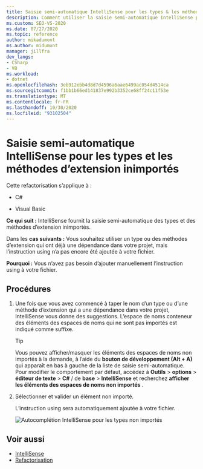 ```yaml
---
title: Saisie semi-automatique IntelliSense pour les types & les méthodes d’extension
description: Comment utiliser la saisie semi-automatique IntelliSense pour les types et les méthodes d’extension que vous n’avez pas encore importés avec une `using` directive.
ms.custom: SEO-VS-2020
ms.date: 07/27/2020
ms.topic: reference
author: mikadumont
ms.author: midumont
manager: jillfra
dev_langs:
- CSharp
- VB
ms.workload:
- dotnet
ms.openlocfilehash: 3eb912ebb4d8d7d4596a6aae6499ac054d4514ca
ms.sourcegitcommit: f1bb1b66ed141837e992b3352ce68ff24c11f53e
ms.translationtype: MT
ms.contentlocale: fr-FR
ms.lasthandoff: 10/30/2020
ms.locfileid: "93102504"
---
```

# <a name="intellisense-completion-for-unimported-types-and-extension-methods"></a>Saisie semi-automatique IntelliSense pour les types et les méthodes d’extension inimportés

Cette refactorisation s’applique à :

- C#

- Visual Basic

**Ce qui suit :** IntelliSense fournit la saisie semi-automatique des types et des méthodes d’extension inimportés.

Dans les **cas suivants :** Vous souhaitez utiliser un type ou des méthodes d’extension qui ont déjà une dépendance dans votre projet, mais l’instruction using n’a pas encore été ajoutée à votre fichier.

**Pourquoi :** Vous n’avez pas besoin d’ajouter manuellement l’instruction using à votre fichier.

## <a name="how-to"></a>Procédures

1. Une fois que vous avez commencé à taper le nom d’un type ou d’une méthode d’extension qui a une dépendance dans votre projet, IntelliSense vous donne des suggestions. L’espace de noms conteneur des éléments des espaces de noms qui ne sont pas importés est indiqué comme suffixe.

   > [!TIP]
   > Vous pouvez afficher/masquer les éléments des espaces de noms non importés à la demande, à l’aide du **bouton de développement (Alt + A)** qui apparaît en bas à gauche de la liste de saisie semi-automatique. Pour modifier le comportement par défaut, accédez à **Outils**  >  **options**  >  **éditeur de texte**  >  **C#**  /  de **base**  >  **IntelliSense** et recherchez **afficher les éléments des espaces de noms non importés** .

2. Sélectionner et valider un élément non importé.

   L’instruction using sera automatiquement ajoutée à votre fichier.

   ![Autocomplétion IntelliSense pour les types non importés](media/intellisense-completion-unimported-types.png)

## <a name="see-also"></a>Voir aussi

- [IntelliSense](../using-intellisense.md)
- [Refactorisation](../refactoring-in-visual-studio.md)
